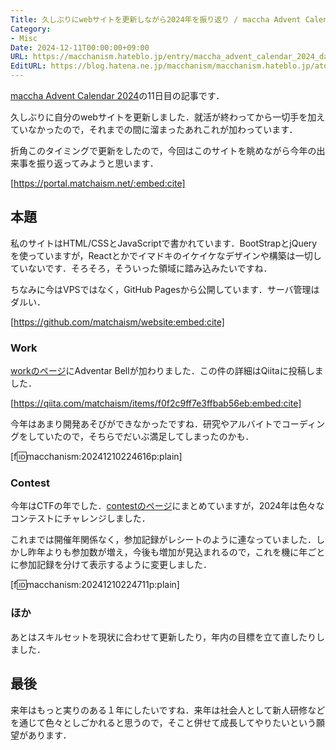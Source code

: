 ```yaml
---
Title: 久しぶりにwebサイトを更新しながら2024年を振り返り / maccha Advent Calendar 2024
Category:
- Misc
Date: 2024-12-11T00:00:00+09:00
URL: https://macchanism.hateblo.jp/entry/maccha_advent_calendar_2024_day11
EditURL: https://blog.hatena.ne.jp/macchanism/macchanism.hateblo.jp/atom/entry/6802418398310590991
---
```


[maccha Advent Calendar 2024](https://adventar.org/calendars/10199)の11日目の記事です．

久しぶりに自分のwebサイトを更新しました．就活が終わってから一切手を加えていなかったので，それまでの間に溜まったあれこれが加わっています．

折角このタイミングで更新をしたので，今回はこのサイトを眺めながら今年の出来事を振り返ってみようと思います．

<!-- more -->

[https://portal.matchaism.net/:embed:cite]

## 本題

私のサイトはHTML/CSSとJavaScriptで書かれています．BootStrapとjQueryを使っていますが，Reactとかでイマドキのイケイケなデザインや構築は一切していないです．そろそろ，そういった領域に踏み込みたいですね．

ちなみに今はVPSではなく，GitHub Pagesから公開しています．サーバ管理はダルい．

[https://github.com/matchaism/website:embed:cite]

### Work

[workのページ](https://portal.matchaism.net/work.html)にAdventar Bellが加わりました．この件の詳細はQiitaに投稿しました．

[https://qiita.com/matchaism/items/f0f2c9ff7e3ffbab56eb:embed:cite]

今年はあまり開発あそびができなかったですね．研究やアルバイトでコーディングをしていたので，そちらでだいぶ満足してしまったのかも．

[f:id:macchanism:20241210224616p:plain]

### Contest

今年はCTFの年でした．[contestのページ](https://portal.matchaism.net/contest.html)にまとめていますが，2024年は色々なコンテストにチャレンジしました．

これまでは開催年関係なく，参加記録がレシートのように連なっていました．しかし昨年よりも参加数が増え，今後も増加が見込まれるので，これを機に年ごとに参加記録を分けて表示するように変更しました．

[f:id:macchanism:20241210224711p:plain]

### ほか

あとはスキルセットを現状に合わせて更新したり，年内の目標を立て直したりしました．

## 最後

来年はもっと実りのある１年にしたいですね．来年は社会人として新人研修などを通じて色々としごかれると思うので，そこと併せて成長してやりたいという願望があります．
